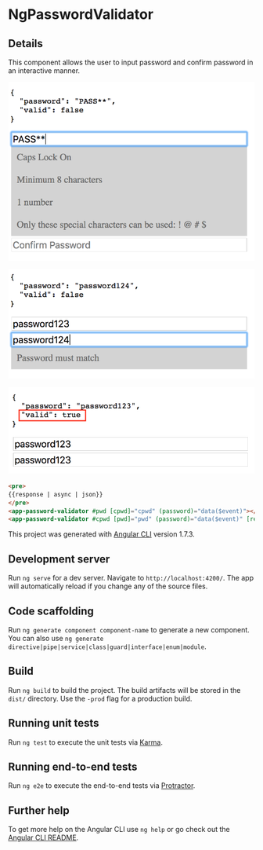 # NgPasswordValidator

## Details

This component allows the user to input password and confirm password in an interactive manner.

![Password Validator Screen](screen1.png 'Password Input')

![Password Validator Screen](screen2.png 'Confirm Password Validator')

![Password Validator Screen](screen3.png 'Both Valid')

```html
<pre>
{{response | async | json}}
</pre>
<app-password-validator #pwd [cpwd]="cpwd" (password)="data($event)"></app-password-validator>
<app-password-validator #cpwd [pwd]="pwd" (password)="data($event)" [response]="response"></app-password-validator>
```

This project was generated with [Angular CLI](https://github.com/angular/angular-cli) version 1.7.3.

## Development server

Run `ng serve` for a dev server. Navigate to `http://localhost:4200/`. The app will automatically reload if you change any of the source files.

## Code scaffolding

Run `ng generate component component-name` to generate a new component. You can also use `ng generate directive|pipe|service|class|guard|interface|enum|module`.

## Build

Run `ng build` to build the project. The build artifacts will be stored in the `dist/` directory. Use the `-prod` flag for a production build.

## Running unit tests

Run `ng test` to execute the unit tests via [Karma](https://karma-runner.github.io).

## Running end-to-end tests

Run `ng e2e` to execute the end-to-end tests via [Protractor](http://www.protractortest.org/).

## Further help

To get more help on the Angular CLI use `ng help` or go check out the [Angular CLI README](https://github.com/angular/angular-cli/blob/master/README.md).
